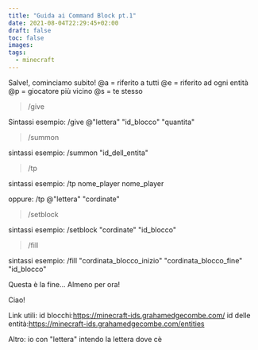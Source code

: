 ```yaml
---
title: "Guida ai Command Block pt.1"
date: 2021-08-04T22:29:45+02:00
draft: false
toc: false
images:
tags:
  - minecraft
---
```

Salve!, cominciamo subito!
@a = riferito a tutti
@e = riferito ad ogni entità
@p = giocatore più vicino
@s = te stesso 

>/give

Sintassi esempio: /give @"lettera" "id_blocco" "quantita"

>/summon

sintassi esempio: /summon "id_dell_entita"

>/tp 

sintassi esempio: /tp nome_player nome_player

oppure: /tp @"lettera" "cordinate"

>/setblock

sintassi esempio: /setblock "cordinate" "id_blocco"

>/fill

sintassi esempio: /fill "cordinata_blocco_inizio" "cordinata_blocco_fine" "id_blocco"

Questa è la fine... Almeno per ora!

Ciao!

Link utili:
id blocchi:https://minecraft-ids.grahamedgecombe.com/
id delle entità:https://minecraft-ids.grahamedgecombe.com/entities

Altro:
io con "lettera" intendo la lettera dove cè 
